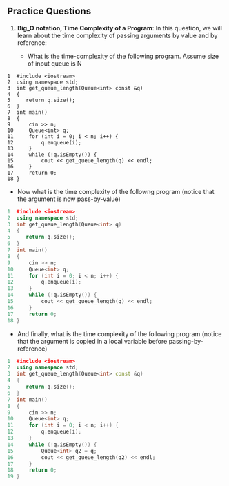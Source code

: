 ## Practice Questions
<!-- added by sorav -->
1. **Big_O notation, Time Complexity of a Program**: In this question, we will learn about the time complexity of passing arguments by value and by reference:

   * What is the time-complexity of the following program. Assume size of input queue is N
 
```
1  #include <iostream>
2  using namespace std;
3  int get_queue_length(Queue<int> const &q)
4  {
5     return q.size();
6  }
7  int main()
8  {
9      cin >> n;   
10     Queue<int> q;
11     for (int i = 0; i < n; i++) {
12         q.enqueue(i);
13     }
14     while (!q.isEmpty()) {
15         cout << get_queue_length(q) << endl;
16     }
17     return 0;
18 }
```

  * Now what is the time complexity of the followng program (notice that the argument is now pass-by-value)

```cpp
1  #include <iostream>
2  using namespace std;
3  int get_queue_length(Queue<int> q)
4  {
5     return q.size();
6  }
7  int main()
8  {
9      cin >> n;   
10     Queue<int> q;
11     for (int i = 0; i < n; i++) {
12         q.enqueue(i);
13     }
14     while (!q.isEmpty()) {
15         cout << get_queue_length(q) << endl;
16     }
17     return 0;
18 }
```

  * And finally, what is the time complexity of the following program (notice that the argument is copied in a local variable before passing-by-reference)

```cpp
1  #include <iostream>
2  using namespace std;
3  int get_queue_length(Queue<int> const &q)
4  {
5     return q.size();
6  }
7  int main()
8  {
9      cin >> n;   
10     Queue<int> q;
11     for (int i = 0; i < n; i++) {
12         q.enqueue(i);
13     }
14     while (!q.isEmpty()) {
15         Queue<int> q2 = q;
16         cout << get_queue_length(q2) << endl;
17     }
18     return 0;
19 }
```
